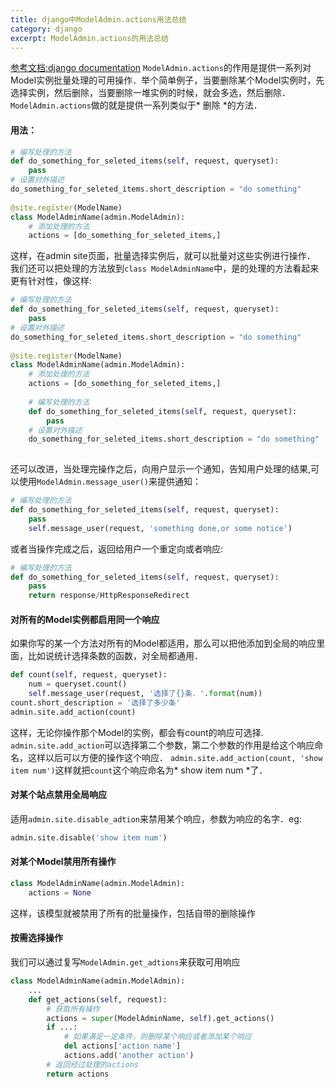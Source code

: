 ```yaml
---
title: django中ModelAdmin.actions用法总结
category: django
excerpt: ModelAdmin.actions的用法总结
---
```


[参考文档:django documentation](https://docs.djangoproject.com/en/1.10/ref/contrib/admin/actions/)
```ModelAdmin.actions```的作用是提供一系列对Model实例批量处理的可用操作．举个简单例子，当要删除某个Model实例时，先选择实例，然后删除，当要删除一堆实例的时候，就会多选，然后删除．```ModelAdmin.actions```做的就是提供一系列类似于* 删除 *的方法．

#### 用法：

``` python
# 编写处理的方法
def do_something_for_seleted_items(self, request, queryset):
	pass	
# 设置对外描述
do_something_for_seleted_items.short_description = "do something"
	
@site.register(ModelName)
class ModelAdminName(admin.ModelAdmin):
	# 添加处理的方法
	actions = [do_something_for_seleted_items,]
```
这样，在admin site页面，批量选择实例后，就可以批量对这些实例进行操作．
我们还可以把处理的方法放到```class ModelAdminName```中，是的处理的方法看起来更有针对性，像这样:
``` python
# 编写处理的方法
def do_something_for_seleted_items(self, request, queryset):
	pass	
# 设置对外描述
do_something_for_seleted_items.short_description = "do something"
	
@site.register(ModelName)
class ModelAdminName(admin.ModelAdmin):
	# 添加处理的方法
	actions = [do_something_for_seleted_items,]
	
	# 编写处理的方法
	def do_something_for_seleted_items(self, request, queryset):
		pass	
	# 设置对外描述
	do_something_for_seleted_items.short_description = "do something"
	
```
还可以改进，当处理完操作之后，向用户显示一个通知，告知用户处理的结果,可以使用```ModelAdmin.message_user()```来提供通知：
``` python
# 编写处理的方法
def do_something_for_seleted_items(self, request, queryset):
	pass
	self.message_user(request, 'something done,or some notice')
```
或者当操作完成之后，返回给用户一个重定向或者响应:
``` python
# 编写处理的方法
def do_something_for_seleted_items(self, request, queryset):
	pass
	return response/HttpResponseRedirect
```
#### 对所有的Model实例都启用同一个响应
如果你写的某一个方法对所有的Model都适用，那么可以把他添加到全局的响应里面，比如说统计选择条数的函数，对全局都通用．
``` python
def count(self, request, queryset):
	num = queryset.count()
	self.message_user(request, '选择了{}条．'.format(num))
count.short_description = '选择了多少条'
admin.site.add_action(count)
```
这样，无论你操作那个Model的实例，都会有count的响应可选择.
```admin.site.add_action```可以选择第二个参数，第二个参数的作用是给这个响应命名，这样以后可以方便的操作这个响应．
```admin.site.add_action(count, 'show item num')```这样就把```count```这个响应命名为* show item num *了．

#### 对某个站点禁用全局响应
适用```admin.site.disable_adtion```来禁用某个响应，参数为响应的名字．eg:
``` python
admin.site.disable('show item num')
```

#### 对某个Model禁用所有操作
``` python
class ModelAdminName(admin.ModelAdmin):
	actions = None
```
这样，该模型就被禁用了所有的批量操作，包括自带的删除操作

#### 按需选择操作
我们可以通过复写```ModelAdmin.get_adtions```来获取可用响应
``` python
class ModelAdminName(admin.ModelAdmin):
	...
	def get_actions(self, request):
		# 获取所有操作
		actions = super(ModelAdminName, self).get_actions()
		if ...:
			# 如果满足一定条件，则删除某个响应或者添加某个响应
			del actions['action name']
			actions.add('another action')
		# 返回经过处理的actions
		return actions
```
